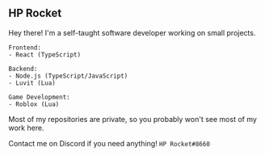 ## HP Rocket
Hey there! I'm a self-taught software developer working on small projects.

```
Frontend:
- React (TypeScript)

Backend:
- Node.js (TypeScript/JavaScript)
- Luvit (Lua)

Game Development:
- Roblox (Lua)
```

Most of my repositories are private, so you probably won't see most of my work here.

Contact me on Discord if you need anything!
`HP Rocket#8660`
